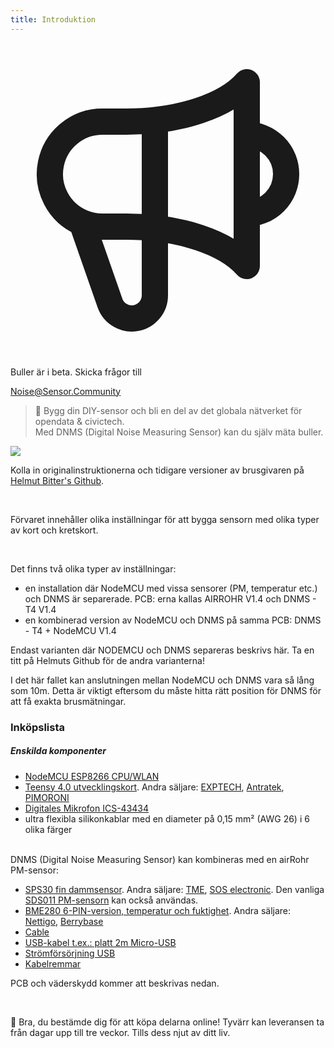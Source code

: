 ```yaml
---
title: Introduktion
---
```


  <div class="max-w-screen-xl mx-auto pb-5">
    <div class="p-2 rounded-lg bg-indigo-100 shadow-lg sm:p-3">
    <div class="flex items-center">
          <span class="p-2 rounded-lg bg-indigo-500">
            <svg class="h-8 w-8 text-white" fill="none" viewBox="0 0 24 24" stroke="currentColor">
              <path stroke-linecap="round" stroke-linejoin="round" stroke-width="2" d="M11 5.882V19.24a1.76 1.76 0 01-3.417.592l-2.147-6.15M18 13a3 3 0 100-6M5.436 13.683A4.001 4.001 0 017 6h1.832c4.1 0 7.625-1.234 9.168-3v14c-1.543-1.766-5.067-3-9.168-3H7a3.988 3.988 0 01-1.564-.317z" />
            </svg>
          </span>
        <div class="flex-wrap flex">
          <p class="pt-1 text-indigo-700 font-medium">
              Buller är i beta. Skicka frågor till</p>
        <a href="mailto:Noise@Sensor.Community" class="ml-1 font-medium underline text-white hover:text-amber-600">
                Noise@Sensor.Community</a>
        </div>
    </div>
  </div>
</div>


> 🚧 Bygg din DIY-sensor och bli en del av det globala nätverket för opendata & civictech. <br> Med DNMS (Digital Noise Measuring Sensor) kan du själv mäta buller.

 <img src="../docs/dnms/dnms-noise-measuring-sensor-kit.jpg" style="display: block; margin: 1em 0" loading="lazy"/>

Kolla in originalinstruktionerna och tidigare versioner av brusgivaren på [Helmut Bitter's Github](https://github.com/hbitter/DNMS/tree/master/Manual).

<br>

Förvaret innehåller olika inställningar för att bygga sensorn med olika typer av kort och kretskort.

 <br>

 Det finns två olika typer av inställningar:

 * en installation där NodeMCU med vissa sensorer (PM, temperatur etc.) och DNMS är separerade. PCB: erna kallas AIRROHR V1.4 och DNMS - T4 V1.4
 * en kombinerad version av NodeMCU och DNMS på samma PCB: DNMS - T4 + NodeMCU V1.4

  Endast varianten där NODEMCU och DNMS separeras beskrivs här. Ta en titt på Helmuts Github för de andra varianterna!

   I det här fallet kan anslutningen mellan NodeMCU och DNMS vara så lång som 10m. Detta är viktigt eftersom du måste hitta rätt position för DNMS för att få exakta brusmätningar.

### Inköpslista

##### Enskilda komponenter
* [NodeMCU ESP8266 CPU/WLAN](https://www.aliexpress.com/wholesale?groupsort=1&SortType=price_asc&SearchText=nodemcu+v3+esp8266+ch340)
* [Teensy 4.0 utvecklingskort](https://www.pjrc.com/store/teensy40.html). Andra säljare: [EXPTECH](https://www.exp-tech.de/plattformen/teensy/9596/teensy-4.0-development-board), [Antratek](https://www.antratek.de/teensy-4-0), [PIMORONI](https://shop.pimoroni.com/products/teensy-4-0-development-board)
* [Digitales Mikrofon ICS-43434](https://www.tindie.com/products/onehorse/ics43434-i2s-digital-microphone/)
* ultra flexibla silikonkablar med en diameter på 0,15 mm² (AWG 26) i 6 olika färger
<br>
DNMS (Digital Noise Measuring Sensor) kan kombineras med en airRohr PM-sensor:

* [SPS30 fin dammsensor](https://www.sparkfun.com/products/15103). Andra säljare: [TME](https://www.tme.eu/de/details/sps30/gassensoren/sensirion/1-101638-10/?brutto=1), [SOS electronic](https://www.soselectronic.de/products/sensirion/sps30-2-304234). Den vanliga [SDS011 PM-sensorn](https://de.aliexpress.com/wholesale?catId=0&initiative_id=AS_20200813122806&SearchText=sds011) kan också användas.
* [BME280 6-PIN-version, temperatur och fuktighet](https://www.aliexpress.com/wholesale?catId=0&initiative_id=SB_20200308040440&SearchText=bme280+-5V+%2B3.3V). Andra säljare: [Nettigo](https://nettigo.eu/products/module-pressure-humidity-and-temperature-sensor-bosch-bme280), [Berrybase](https://www.berrybase.de/sensoren-module/feuchtigkeit/gy-bme280-breakout-board-3in1-sensor-f-252-r-temperatur-luftfeuchtigkeit-und-luftdruck?c=92)
* [Cable](http://www.aliexpress.com/wholesale?groupsort=1&SortType=price_asc&SearchText=Dupont+cable+20cm+female-female)
* [USB-kabel t.ex.: platt 2m Micro-USB](https://www.aliexpress.com/wholesale?catId=0&initiative_id=SB_20200308040708&SearchText=micro+usb+flat+cable+2m)
* [Strömförsörjning USB](https://www.aliexpress.com/wholesale?catId=0&initiative_id=SB_20200308040834&SearchText=single+micro+usb+eu+power+supply)
* [Kabelremmar](https://www.aliexpress.com/wholesale?catId=0&initiative_id=SB_20200308040852&SearchText=cable+straps)

PCB och väderskydd kommer att beskrivas nedan.

<br>

🙌 Bra, du bestämde dig för att köpa delarna online!
Tyvärr kan leveransen ta från dagar upp till tre veckor.
Tills dess njut av ditt liv️.
